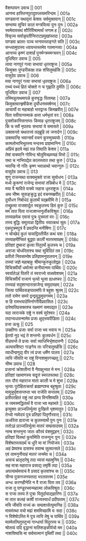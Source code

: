 वैशम्पायन उवाच ||	001    
आगम्य हास्तिनपुरादुपप्लव्यमरिन्दमः |	001a  
पाण्डवानां यथावृत्तं केशवः सर्वमुक्तवान् ||	001c  
सम्भाष्य सुचिरं कालं मन्त्रयित्वा पुनः पुनः |	002a  
स्वमेवावसथं शौरिर्विश्रामार्थं जगाम ह ||	002c  
विसृज्य सर्वान्नृपतीन्विराटप्रमुखांस्तदा |	003a  
पाण्डवा भ्रातरः पञ्च भानावस्तङ्गते सति ||	003c  
सन्ध्यामुपास्य ध्यायन्तस्तमेव गतमानसाः |	004a  
आनाय्य कृष्णं दाशार्हं पुनर्मन्त्रममन्त्रयन् ||	004c  
युधिष्ठिर उवाच ||	005    
त्वया नागपुरं गत्वा सभायां धृतराष्ट्रजः |	005a  
किमुक्तः पुण्डरीकाक्ष तन्नः शंसितुमर्हसि ||	005c  
वासुदेव उवाच ||	006    
मया नागपुरं गत्वा सभायां धृतराष्ट्रजः |	006a  
तथ्यं पथ्यं हितं चोक्तो न च गृह्णाति दुर्मतिः ||	006c  
युधिष्ठिर उवाच ||	007    
तस्मिन्नुत्पथमापन्ने कुरुवृद्धः पितामहः |	007a  
किमुक्तवान्हृषीकेश दुर्योधनममर्षणम् |	007c  
आचार्यो वा महाबाहो भारद्वाजः किमब्रवीत् ||	007e   
पिता यवीयानस्माकं क्षत्ता धर्मभृतां वरः |	008a  
पुत्रशोकाभिसन्तप्तः किमाह धृतराष्ट्रजम्  ||	008c  
किं च सर्वे नृपतयः सभायां ये समासते |	009a  
उक्तवन्तो यथातत्त्वं तद्ब्रूहि त्वं जनार्दन ||	009c  
उक्तवान्हि भवान्सर्वं वचनं कुरुमुख्ययोः |	010a  
कामलोभाभिभूतस्य मन्दस्य प्राज्ञमानिनः ||	010c  
अप्रियं हृदये मह्यं तन्न तिष्ठति केशव |	011a  
तेषां वाक्यानि गोविन्द श्रोतुमिच्छाम्यहं विभो ||	011c  
यथा च नाभिपद्येत कालस्तात तथा कुरु |	012a  
भवान्हि नो गतिः कृष्ण भवान्नाथो भवान्गुरुः ||	012c  
वासुदेव उवाच ||	013    
शृणु राजन्यथा वाक्यमुक्तो राजा सुयोधनः |	013a  
मध्ये कुरूणां राजेन्द्र सभायां तन्निबोध मे ||	013c  
मया वै श्राविते वाक्ये जहास धृतराष्ट्रजः |	014a  
अथ भीष्मः सुसङ्क्रुद्ध इदं वचनमब्रवीत् ||	014c  
दुर्योधन निबोधेदं कुलार्थे यद्ब्रवीमि ते |	015a  
तच्छ्रुत्वा राजशार्दूल स्वकुलस्य हितं कुरु ||	015c  
मम तात पिता राजञ्शन्तनुर्लोकविश्रुतः |	016a  
तस्याहमेक एवासं पुत्रः पुत्रवतां वरः ||	016c  
तस्य बुद्धिः समुत्पन्ना द्वितीयः स्यात्कथं सुतः |	017a  
एकपुत्रमपुत्रं वै प्रवदन्ति मनीषिणः ||	017c  
न चोच्छेदं कुलं यायाद्विस्तीर्येत कथं यशः |	018a  
तस्याहमीप्सितं बुद्ध्वा कालीं मातरमावहम् ||	018c  
प्रतिज्ञां दुष्करां कृत्वा पितुरर्थे कुलस्य च |	019a  
अराजा चोर्ध्वरेताश्च यथा सुविदितं तव |	019c  
प्रतीतो निवसाम्येष प्रतिज्ञामनुपालयन् ||	019e   
तस्यां जज्ञे महाबाहुः श्रीमान्कुरुकुलोद्वहः |	020a  
विचित्रवीर्यो धर्मात्मा कनीयान्मम पार्थिवः ||	020c  
स्वर्यातेऽहं पितरि तं स्वराज्ये सन्न्यवेशयम् |	021a  
विचित्रवीर्यं राजानं भृत्यो भूत्वा ह्यधश्चरः ||	021c  
तस्याहं सदृशान्दारान्राजेन्द्र समुदावहम् |	022a  
जित्वा पार्थिवसङ्घातमपि ते बहुशः श्रुतम् ||	022c  
ततो रामेण समरे द्वन्द्वयुद्धमुपागमम् |	023a  
स हि रामभयादेभिर्नागरैर्विप्रवासितः |	023c  
दारेष्वतिप्रसक्तश्च यक्ष्माणं समपद्यत ||	023e   
यदा त्वराजके राष्ट्रे न ववर्ष सुरेश्वरः |	024a  
तदाभ्यधावन्मामेव प्रजाः क्षुद्भयपीडिताः ||	024c  
प्रजा ऊचुः ||	025    
उपक्षीणाः प्रजाः सर्वा राजा भव भवाय नः |	025a  
ईतयो नुद भद्रं ते शन्तनोः कुलवर्धन ||	025c  
पीड्यन्ते ते प्रजाः सर्वा व्याधिभिर्भृशदारुणैः |	026a  
अल्पावशिष्टा गाङ्गेय ताः परित्रातुमर्हसि ||	026c  
व्याधीन्प्रणुद्य वीर त्वं प्रजा धर्मेण पालय |	027a  
त्वयि जीवति मा राष्ट्रं विनाशमुपगच्छतु ||	027c  
भीष्म उवाच ||	028    
प्रजानां क्रोशतीनां वै नैवाक्षुभ्यत मे मनः |	028a  
प्रतिज्ञां रक्षमाणस्य सद्वृत्तं स्मरतस्तथा ||	028c  
ततः पौरा महाराज माता काली च मे शुभा |	029a  
भृत्याः पुरोहिताचार्या ब्राह्मणाश्च बहुश्रुताः |	029c  
मामूचुर्भृशसन्तप्ता भव राजेति सन्ततम् ||	029e   
प्रतीपरक्षितं राष्ट्रं त्वां प्राप्य विनशिष्यति |	030a  
स त्वमस्मद्धितार्थं वै राजा भव महामते ||	030c  
इत्युक्तः प्राञ्जलिर्भूत्वा दुःखितो भृशमातुरः |	031a  
तेभ्यो न्यवेदयं पुत्र प्रतिज्ञां पितृगौरवात् |	031c  
ऊर्ध्वरेता ह्यराजा च कुलस्यार्थे पुनः पुनः ||	031e   
ततोऽहं प्राञ्जलिर्भूत्वा मातरं सम्प्रसादयम् ||	032a  
नाम्ब शन्तनुना जातः कौरवं वंशमुद्वहन् |	032c  
प्रतिज्ञां वितथां कुर्यामिति राजन्पुनः पुनः ||	032e   
विशेषतस्त्वदर्थं च धुरि मा मां नियोजय |	033a  
अहं प्रेष्यश्च दासश्च तवाम्ब सुतवत्सले ||	033c  
एवं तामनुनीयाहं मातरं जनमेव च |	034a  
अयाचं भ्रातृदारेषु तदा व्यासं महामुनिम् ||	034c  
सह मात्रा महाराज प्रसाद्य तमृषिं तदा |	035a  
अपत्यार्थमयाचं वै प्रसादं कृतवांश्च सः ||	035c  
त्रीन्स पुत्रानजनयत्तदा भरतसत्तम |	035e   
अन्धः करणहीनेति न वै राजा पिता तव ||	036a  
राजा तु पाण्डुरभवन्महात्मा लोकविश्रुतः |	036c  
स राजा तस्य ते पुत्राः पितुर्दायाद्यहारिणः ||	037a  
मा तात कलहं कार्षी राज्यस्यार्धं प्रदीयताम् |	037c  
मयि जीवति राज्यं कः सम्प्रशासेत्पुमानिह ||	038a  
मावमंस्था वचो मह्यं शममिच्छामि वः सदा |	038c  
न विशेषोऽस्ति मे पुत्र त्वयि तेषु च पार्थिव ||	039a  
मतमेतत्पितुस्तुभ्यं गान्धार्या विदुरस्य च ||	039c  
श्रोतव्यं यदि वृद्धानां मातिशङ्कीर्वचो मम |	040a  
नाशयिष्यसि मा सर्वमात्मानं पृथिवीं तथा ||	040c  
